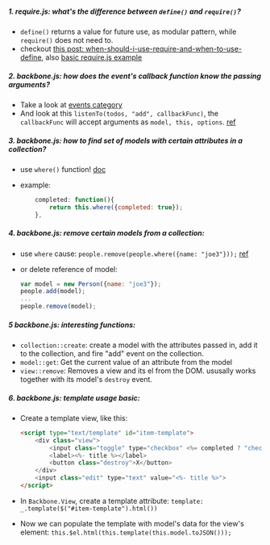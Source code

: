 
##### 1. require.js: what's the difference between `define()` and `require()`?
*	`define()` returns a value for future use, as modular pattern, while `require()` does not need to.
*	checkout [this post: when-should-i-use-require-and-when-to-use-define](http://stackoverflow.com/questions/9507606/when-should-i-use-require-and-when-to-use-define), also [basic require.js example](http://www.tuicool.com/articles/jam2Anv)

##### 2. backbone.js: how does the event's callback function know the passing arguments?
*	Take a look at [events category](http://backbonejs.org/#Events-catalog)
*	And look at this `listenTo(todos, "add", callbackFunc)`, the `callbackFunc` will accept arguments as `model, this, options`. [ref](http://stackoverflow.com/questions/21919778/backbone-listento-callback-arguments)

##### 3. backbone.js: how to find set of models with certain attributes in a collection?
*	use `where()` function! [doc](http://backbonejs.org/#Collection-where)
*	example: 

	```javascript		
		completed: function(){
			return this.where({completed: true});
		},
	```

##### 4. backbone.js: remove certain models from a collection:
*	use `where` cause: `people.remove(people.where({name: "joe3"}));` [ref](http://stackoverflow.com/questions/15068036/remove-model-in-collection-and-fire-remove-event-backbone-js)
*	or delete reference of model: 

	```javascript
	var model = new Person({name: "joe3"});
	people.add(model);
	...
	people.remove(model);
	```

##### 5 backbone.js: interesting functions:
*	`collection::create`: create a model with the attributes passed in, add it to the collection, and fire "add" event on the collection.
*	`model::get`: Get the current value of an attribute from the model
*	`view::remove`: Removes a view and its el from the DOM. ususally works together with its model's `destroy` event.

##### 6. backbone.js: template usage basic:
*	Create a template view, like this:

	```html
	<script type="text/template" id="item-template">
		<div class="view">
			<input class="toggle" type="checkbox" <%= completed ? "checked" : "" %> >
			<label><%- title %></label>
			<button class="destroy">X</button>
		</div>
		<input class="edit" type="text" value="<%- title %>">
	</script>
	```
*   In `Backbone.View`, create a template attribute: `template: _.template($("#item-template").html())`
*   Now we can populate the template with model's data for the view's element: `this.$el.html(this.template(this.model.toJSON()));`







